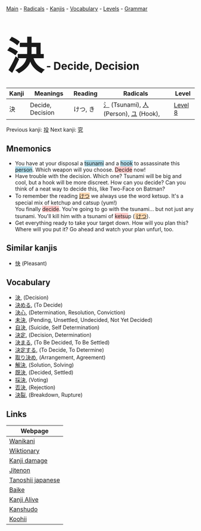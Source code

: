 <style> bigfont {font-size: 100px}</style>
[Main](../index.md) -
[Radicals](../radicals.md) -
[Kanjis](../kanjis.md) -
[Vocabulary](../vocabulary.md) -
[Levels](../levels.md) -
[Grammar](../grammar.md)
# <bigfont> 決</bigfont> - Decide, Decision 

| Kanji | Meanings | Reading | Radicals | Level |
| --- | --- | --- | --- | --- |
| 決 | Decide, Decision | けつ, き | [氵](../radicals/氵.md) (Tsunami), [人](../radicals/人.md) (Person), [ユ](../radicals/ユ.md) (Hook),  | [Level 8](../levels/wk_level8.md) |

Previous kanji: [投](投.md) Next kanji: [究](究.md) 

## Mnemonics
 * You have at your disposal a <span style="background-color:#ADD8E6"> tsunami</span> and a <span style="background-color:#ADD8E6"> hook</span> to assassinate this <span style="background-color:#ADD8E6"> person</span>. Which weapon will you choose. <span style="background-color:#ffcccb"> Decide</span> now!
* Have trouble with the decision. Which one? Tsunami will be big and cool, but a hook will be more discreet. How can you decide? Can you think of a neat way to decide this, like Two-Face on Batman?
* To remember the reading <span style="background-color:#fed8b1"> [けつ](https://jisho.org/search/けつ)</span> we always use the word ketsup. It's a special mix of ketchup and catsup (yum!)<br />You finally <span style="background-color:#ffcccb"> decide</span>. You're going to go with the tsunami... but not just any tsunami. You'll kill him with a tsunami of <span style="background-color:#ffcccb"> ketsu</span>p (<span style="background-color:#fed8b1"> [けつ](https://jisho.org/search/けつ)</span>).
* Get everything ready to take your target down. How will you plan this? Where will you put it? Go ahead and watch your plan unfurl, too.


## Similar kanjis
 * [快](快.md) (Pleasant)


## Vocabulary
 * [決](../vocabulary/決.md), (Decision)
* [決める](../vocabulary/決.md), (To Decide)
* [決心](../vocabulary/決.md), (Determination, Resolution, Conviction)
* [未決](../vocabulary/決.md), (Pending, Unsettled, Undecided, Not Yet Decided)
* [自決](../vocabulary/決.md), (Suicide, Self Determination)
* [決定](../vocabulary/決.md), (Decision, Determination)
* [決まる](../vocabulary/決.md), (To Be Decided, To Be Settled)
* [決定する](../vocabulary/決.md), (To Decide, To Determine)
* [取り決め](../vocabulary/決.md), (Arrangement, Agreement)
* [解決](../vocabulary/決.md), (Solution, Solving)
* [既決](../vocabulary/決.md), (Decided, Settled)
* [採決](../vocabulary/決.md), (Voting)
* [否決](../vocabulary/決.md), (Rejection)
* [決裂](../vocabulary/決.md), (Breakdown, Rupture)



## Links 

| Webpage |
| --- |
| [Wanikani          ](https://www.wanikani.com/kanji/決) |
| [Wiktionary        ](https://en.wiktionary.org/wiki/決) |
| [Kanji damage      ](http://www.kanjidamage.com/kanji/search?utf8=✓&q=決) |
| [Jitenon           ](https://jitenon.com/kanji/決) |
| [Tanoshii japanese ](https://www.tanoshiijapanese.com/dictionary/kanji.cfm?k=決) |
| [Baike             ](https://baike.baidu.com/item/決) |
| [Kanji Alive       ](https://app.kanjialive.com/決) |
| [Kanshudo          ](https://www.kanshudo.com/searchmn?q=決) |
| [Koohii            ](https://kanji.koohii.com/study/kanji/決) |
